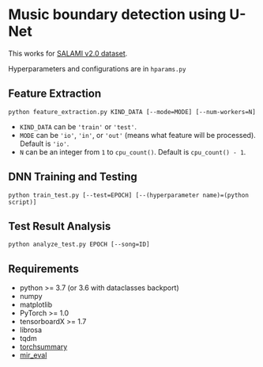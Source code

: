 # Music boundary detection using U-Net

This works for [SALAMI v2.0 dataset](https://github.com/DDMAL/salami-data-public).

Hyperparameters and configurations are in `hparams.py`

## Feature Extraction

```shell
python feature_extraction.py KIND_DATA [--mode=MODE] [--num-workers=N]
```

- `KIND_DATA` can be `'train'` or `'test'`.
- `MODE` can be `'io'`, `'in'`, or `'out'` (means what feature will be processed).
  Default is `'io'`.
- `N` can be an integer from `1` to `cpu_count()`.
  Default is `cpu_count() - 1`.

## DNN Training and Testing

```shell
python train_test.py [--test=EPOCH] [--(hyperparameter name)=(python script)]
```

## Test Result Analysis

```shell
python analyze_test.py EPOCH [--song=ID]
```

## Requirements

- python >= 3.7 (or 3.6 with dataclasses backport)
- numpy
- matplotlib
- PyTorch >= 1.0
- tensorboardX >= 1.7
- librosa
- tqdm
- [torchsummary](https://github.com/sksq96/pytorch-summary)
- [mir_eval](https://craffel.github.io/mir_eval/)
